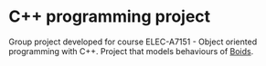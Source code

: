 # C++ programming project

Group project developed for course ELEC-A7151 - Object oriented programming with C++.
Project that models behaviours of [Boids](https://en.wikipedia.org/wiki/Boids).

